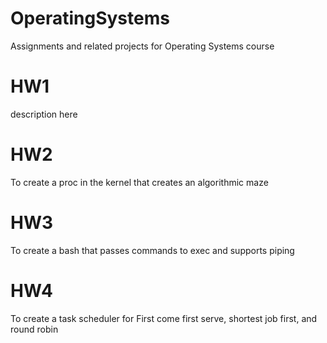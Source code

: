 # OperatingSystems
Assignments and related projects for Operating Systems course

# HW1
description here

# HW2
To create a proc in the kernel that creates an algorithmic maze

# HW3
To create a bash that passes commands to exec and supports piping

# HW4
To create a task scheduler for First come first serve, shortest job first, and round robin
